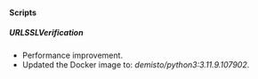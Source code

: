 
#### Scripts

##### URLSSLVerification

- Performance improvement.
- Updated the Docker image to: *demisto/python3:3.11.9.107902*.
